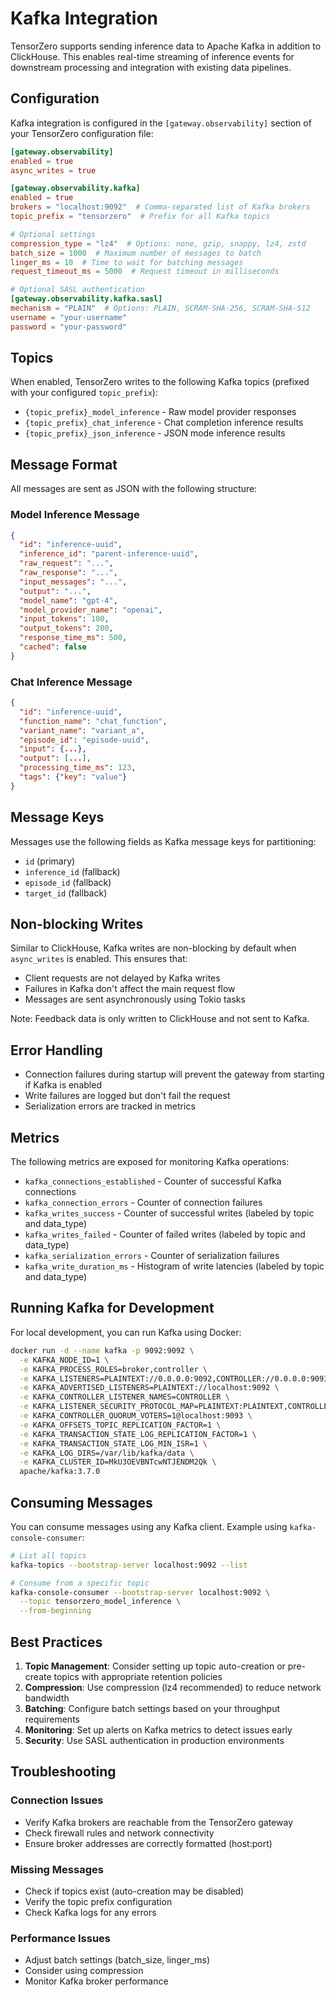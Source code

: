 # Kafka Integration

TensorZero supports sending inference data to Apache Kafka in addition to ClickHouse. This enables real-time streaming of inference events for downstream processing and integration with existing data pipelines.

## Configuration

Kafka integration is configured in the `[gateway.observability]` section of your TensorZero configuration file:

```toml
[gateway.observability]
enabled = true
async_writes = true

[gateway.observability.kafka]
enabled = true
brokers = "localhost:9092"  # Comma-separated list of Kafka brokers
topic_prefix = "tensorzero"  # Prefix for all Kafka topics

# Optional settings
compression_type = "lz4"  # Options: none, gzip, snappy, lz4, zstd
batch_size = 1000  # Maximum number of messages to batch
linger_ms = 10  # Time to wait for batching messages
request_timeout_ms = 5000  # Request timeout in milliseconds

# Optional SASL authentication
[gateway.observability.kafka.sasl]
mechanism = "PLAIN"  # Options: PLAIN, SCRAM-SHA-256, SCRAM-SHA-512
username = "your-username"
password = "your-password"
```

## Topics

When enabled, TensorZero writes to the following Kafka topics (prefixed with your configured `topic_prefix`):

- `{topic_prefix}_model_inference` - Raw model provider responses
- `{topic_prefix}_chat_inference` - Chat completion inference results  
- `{topic_prefix}_json_inference` - JSON mode inference results

## Message Format

All messages are sent as JSON with the following structure:

### Model Inference Message
```json
{
  "id": "inference-uuid",
  "inference_id": "parent-inference-uuid",
  "raw_request": "...",
  "raw_response": "...",
  "input_messages": "...",
  "output": "...",
  "model_name": "gpt-4",
  "model_provider_name": "openai",
  "input_tokens": 100,
  "output_tokens": 200,
  "response_time_ms": 500,
  "cached": false
}
```

### Chat Inference Message
```json
{
  "id": "inference-uuid",
  "function_name": "chat_function",
  "variant_name": "variant_a",
  "episode_id": "episode-uuid",
  "input": {...},
  "output": [...],
  "processing_time_ms": 123,
  "tags": {"key": "value"}
}
```


## Message Keys

Messages use the following fields as Kafka message keys for partitioning:
- `id` (primary)
- `inference_id` (fallback)
- `episode_id` (fallback)
- `target_id` (fallback)

## Non-blocking Writes

Similar to ClickHouse, Kafka writes are non-blocking by default when `async_writes` is enabled. This ensures that:
- Client requests are not delayed by Kafka writes
- Failures in Kafka don't affect the main request flow
- Messages are sent asynchronously using Tokio tasks

Note: Feedback data is only written to ClickHouse and not sent to Kafka.

## Error Handling

- Connection failures during startup will prevent the gateway from starting if Kafka is enabled
- Write failures are logged but don't fail the request
- Serialization errors are tracked in metrics

## Metrics

The following metrics are exposed for monitoring Kafka operations:

- `kafka_connections_established` - Counter of successful Kafka connections
- `kafka_connection_errors` - Counter of connection failures
- `kafka_writes_success` - Counter of successful writes (labeled by topic and data_type)
- `kafka_writes_failed` - Counter of failed writes (labeled by topic and data_type)
- `kafka_serialization_errors` - Counter of serialization failures
- `kafka_write_duration_ms` - Histogram of write latencies (labeled by topic and data_type)

## Running Kafka for Development

For local development, you can run Kafka using Docker:

```bash
docker run -d --name kafka -p 9092:9092 \
  -e KAFKA_NODE_ID=1 \
  -e KAFKA_PROCESS_ROLES=broker,controller \
  -e KAFKA_LISTENERS=PLAINTEXT://0.0.0.0:9092,CONTROLLER://0.0.0.0:9093 \
  -e KAFKA_ADVERTISED_LISTENERS=PLAINTEXT://localhost:9092 \
  -e KAFKA_CONTROLLER_LISTENER_NAMES=CONTROLLER \
  -e KAFKA_LISTENER_SECURITY_PROTOCOL_MAP=PLAINTEXT:PLAINTEXT,CONTROLLER:PLAINTEXT \
  -e KAFKA_CONTROLLER_QUORUM_VOTERS=1@localhost:9093 \
  -e KAFKA_OFFSETS_TOPIC_REPLICATION_FACTOR=1 \
  -e KAFKA_TRANSACTION_STATE_LOG_REPLICATION_FACTOR=1 \
  -e KAFKA_TRANSACTION_STATE_LOG_MIN_ISR=1 \
  -e KAFKA_LOG_DIRS=/var/lib/kafka/data \
  -e KAFKA_CLUSTER_ID=MkU3OEVBNTcwNTJENDM2Qk \
  apache/kafka:3.7.0
```

## Consuming Messages

You can consume messages using any Kafka client. Example using `kafka-console-consumer`:

```bash
# List all topics
kafka-topics --bootstrap-server localhost:9092 --list

# Consume from a specific topic
kafka-console-consumer --bootstrap-server localhost:9092 \
  --topic tensorzero_model_inference \
  --from-beginning
```

## Best Practices

1. **Topic Management**: Consider setting up topic auto-creation or pre-create topics with appropriate retention policies
2. **Compression**: Use compression (lz4 recommended) to reduce network bandwidth
3. **Batching**: Configure batch settings based on your throughput requirements
4. **Monitoring**: Set up alerts on Kafka metrics to detect issues early
5. **Security**: Use SASL authentication in production environments

## Troubleshooting

### Connection Issues
- Verify Kafka brokers are reachable from the TensorZero gateway
- Check firewall rules and network connectivity
- Ensure broker addresses are correctly formatted (host:port)

### Missing Messages
- Check if topics exist (auto-creation may be disabled)
- Verify the topic prefix configuration
- Check Kafka logs for any errors

### Performance Issues
- Adjust batch settings (batch_size, linger_ms)
- Consider using compression
- Monitor Kafka broker performance